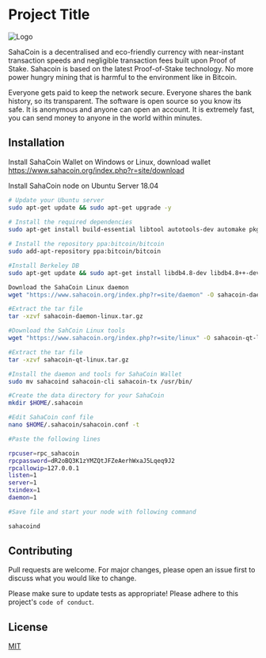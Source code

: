 
# Project Title
![Logo](https://www.sahacoin.org/images/logo.png)

SahaCoin is a decentralised and eco-friendly currency with near-instant transaction speeds and negligible transaction fees built upon Proof of Stake. Sahacoin is based on the latest Proof-of-Stake technology. No more power hungry mining that is harmful to the environment like in Bitcoin.

Everyone gets paid to keep the network secure. Everyone shares the bank history, so its transparent. The software is open source so you know its safe. It is anonymous and anyone can open an account. It is extremely fast, you can send money to anyone in the world within minutes.

## Installation

Install SahaCoin Wallet on Windows or Linux, download wallet https://www.sahacoin.org/index.php?r=site/download


Install SahaCoin node on Ubuntu Server 18.04

```bash
# Update your Ubuntu server
sudo apt-get update && sudo apt-get upgrade -y
  
# Install the required dependencies
sudo apt-get install build-essential libtool autotools-dev automake pkg-config libssl-dev libevent-dev bsdmainutils python3 libboost-system-dev libboost-filesystem-dev libboost-chrono-dev libboost-test-dev libboost-thread-dev libboost-all-dev libboost-program-options-dev libminiupnpc-dev libzmq3-dev libprotobuf-dev protobuf-compiler unzip software-properties-common cmake -y

# Install the repository ppa:bitcoin/bitcoin
sudo add-apt-repository ppa:bitcoin/bitcoin

#Install Berkeley DB
sudo apt-get update && sudo apt-get install libdb4.8-dev libdb4.8++-dev -y

Download the SahaCoin Linux daemon
wget "https://www.sahacoin.org/index.php?r=site/daemon" -O sahacoin-daemon-linux.tar.gz

#Extract the tar file
tar -xzvf sahacoin-daemon-linux.tar.gz

#Download the SahCoin Linux tools
wget "https://www.sahacoin.org/index.php?r=site/linux" -O sahacoin-qt-linux.tar.gz

#Extract the tar file
tar -xzvf sahacoin-qt-linux.tar.gz

#Install the daemon and tools for SahaCoin Wallet
sudo mv sahacoind sahacoin-cli sahacoin-tx /usr/bin/

#Create the data directory for your SahaCoin
mkdir $HOME/.sahacoin

#Edit SahaCoin conf file
nano $HOME/.sahacoin/sahacoin.conf -t

#Paste the following lines

rpcuser=rpc_sahacoin
rpcpassword=dR2oBQ3K1zYMZQtJFZeAerhWxaJ5Lqeq9J2
rpcallowip=127.0.0.1
listen=1
server=1
txindex=1
daemon=1

#Save file and start your node with following command

sahacoind
```
    

## Contributing

Pull requests are welcome. For major changes, please open an issue first to discuss what you would like to change.

Please make sure to update tests as appropriate! Please adhere to this project's `code of conduct`.


## License

[MIT](https://choosealicense.com/licenses/mit/)

